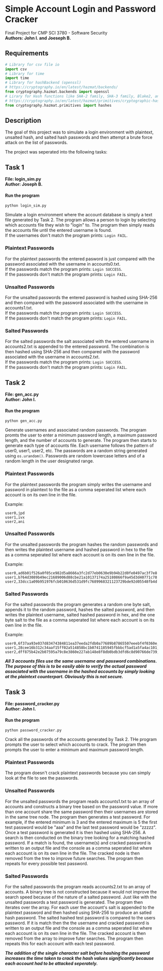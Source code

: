 # Simple Account Login and Password Cracker
Final Project for CMP SCI 3780 - Software Security  
**Authors: John I. and Joeseph B.**

## Requirements
```Python
# Library for csv file io
import csv
# Library for time
import time
# Library for hashBackend (openssl)
# https://cryptography.io/en/latest/hazmat/backends/
from cryptography.hazmat.backends import openssl
# Lirary for Hash functions like SHA-2 family, SHA-3 family, Blake2, and MD5
# https://cryptography.io/en/latest/hazmat/primitives/cryptographic-hashes/
from cryptography.hazmat.primitives import hashes
```

## Description
The goal of this project was to simulate a login environment with plaintext, unsalted hash, and salted hash passwords and then attempt a brute force attack on the list of passwords.  

The project was seperated into the following tasks:  
## Task 1
**File: login_sim.py**  
**Author: Joseph B.**

#### Run the program
```
python login_sim.py
```
Simulate a login environment where the account database is simply a text file generated by Task 2. The program allows a person to login by selecting which accounts file they wish to "login" to. The program then simply reads the accounts file until the entered username is found.  
If the usernames don't match the program prints: `Login FAIL`.
### Plaintext Passwords
For the plaintext passwords the entered pasword is just compared with the password associated with the username in accounts0.txt.  
If the passwords match the program prints: `Login SUCCESS`.  
If the passwords don't match the program prints: `Login FAIL`.
### Unsalted Passwords
For the unsalted passwords the entered password is hashed using SHA-256 and then compared with the password associated with the username in accounts1.txt.  
If the passwords match the program prints: `Login SUCCESS`.  
If the passwords don't match the program prints: `Login FAIL`.
### Salted Passwords
For the salted passwords the salt associated with the entered username in accounts2.txt is appended to the entered password. The combination is then hashed using SHA-256 and then compared with the password associated with the username in accounts2.txt.  
If the passwords match the program prints: `Login SUCCESS`.  
If the passwords don't match the program prints: `Login FAIL`.

## Task 2
**File:   gen_acc.py**  
**Author: John I.**

#### Run the program
```
python gen_acc.py
```
Generate usernames and associated random passwords. The program promts the user to enter a minimum password length, a maximum password length, and the number of accounts to generate. The program then starts to generate each type of accounts file. Each username follows the pattern of user0, user1, user2, etc. The passwords are a random string generated using `os.urandom()`. Passwords are random lowercase letters and of a random length in the user designated range. 
### Plaintext Passwords
For the plaintext passwords the program simply writes the username and password in plaintext to the file as a comma seperated list where each account is on its own line in the file.

Example:  
```
user0,jpd
user1,ivx
user2,ani
```
### Unsalted Passwords
For the unsalted passwords the program hashes the random passwords and then writes the plaintext username and hashed password in hex to the file as a comma seperated list where each account is on its own line in the file.

Example:  
```
user0,ad6b01f526a0f05ce982d5a8666a3fc2d77eb0630e9b94b22d0fe0497ac3f7e8
user1,b764d3089b49ec21689006d88cbe21a10137174a25180866f9a45d3d40771c78
user2,33dcc1a09b951976fcb010636d531d9fc7689968321123729bde92d05548fb4d
```
### Salted Passwords
For the salted passwords the program generates a random one byte salt, appends it to the random password, hashes the salted password, and then writes the plaintext username, salted hashed password in hex, and the one byte salt to the file as a comma seperated list where each account is on its own line in the file.

Example:  
```
user0,6f37aa93e037d83474384811ea37eeda2fdb0a77689b87865507eeebf4f0360e,a
user1,28cee16b312c34aaf15ff02a514858bc1b0741185945fbbbcf5ad1a5fa4ac101,j
user2,dff875b42e2b07595a79c8e3860e227ab148e8f8db0bdb3dfd6c8d90766de739,q
```

**_All 3 accounts files use the same username and password combinations. The purpose of this is to be easily able to verify the actual password associated with the username in the hashed accounts by simply looking at the plaintext counterpart. Obviously this is not secure._**

## Task 3
**File:   password_cracker.py**  
**Author: John I.**

#### Run the program
```
python password_cracker.py
```
Crack all the passwords of the accounts generated by Task 2. THe program prompts the user to select which accounts to crack. The program then prompts the user to enter a minimum and maximum password length.
### Plaintext Passwords
The program doesn't crack plaintext passwords because you can simply look at the file to see the passwords.
### Unsalted Passwords
For the unsalted passwords the program reads accounts1.txt to an array of accounts and constructs a binary tree based on the password value. If more than one account share the same password then their usernames are stored in the same tree node. The program then generates a test password. For example, if the entered minimum is 3 and the entered maximum is 5 the first test password would be "aaa" and the last test password would be "zzzzz". Once a test password is generated it is then hashed using SHA-256. A search is then conducted on the binary tree looking for a matching hashed password. If a match is found, the username(s) and cracked password is written to an output file and the console as a comma seperated list where each account is on its own line in the file. The cracked node is then removed from the tree to improve future searches. The program then repeats for every possible test password.
### Salted Passwords
For the salted passwords the program reads accounts2.txt to an array of accounts. A binary tree is not constructed because it would not improve the search speed because of the nature of a salted password. Just like with the unsalted passwords a test password is generated. The program then iterates over the array. For each user the account's salt is appended to the plaintext password and then hashed using SHA-256 to produce an satled hash password. The salted hashed test password is compared to the users password. If it is match then the the username and cracked password is written to an output file and the console as a comma seperated list where each account is on its own line in the file. The cracked account is then removed from the array to improve futer searches. The program then repeats this for each account with each test password. 

**_The addition of the single character salt before hashing the password increases the time taken to crack the hash values significantly because each account had to be attacked seperately._**

